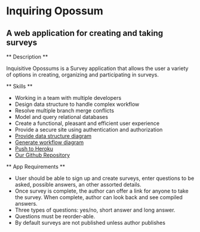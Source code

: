 # __Inquiring Opossum__
## A web application for creating and taking surveys
** Description **

Inquisitive Opossums is a Survey application that allows the user a variety of options in creating, organizing and participating in surveys.

** Skills **
* Working in a team with multiple developers
* Design data structure to handle complex workflow
* Resolve multiple branch merge conflicts
* Model and query relational databases
* Create a functional, pleasant and efficient user experience
* Provide a secure site using authentication and authorization
* [Provide data structure diagram](https://www.lucidchart.com/invitations/accept/0e5a3ab9-fe00-4c96-b6df-219367f655fe)
* [Generate workflow diagram](https://www.lucidchart.com/invitations/accept/4235ad44-ea88-451e-a644-82c9cdaec46b)
* [Push to Heroku](https://powerful-atoll-60409.herokuapp.com)
* [Our Github Repository](https://github.com/Inquiring-Opossums/survey_opossum.git)

<!-- Demonstration Video
(http://img.youtube.com/vi/cq3D0Lwda44/0.jpg)](https://www.youtube.com/watch?v=cq3D0Lwda44) -->
** App Requirements **
* User should be able to sign up and create surveys, enter questions to be asked, possible answers, an other assorted details.
* Once survey is complete, the author can offer a link for anyone to take the survey.  When complete, author can look back and see compiled answers.
* Three types of questions: yes/no, short answer and long answer.
* Questions must be reorder-able.
* By default surveys are not published unless author publishes
